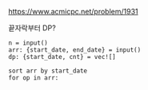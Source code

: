 https://www.acmicpc.net/problem/1931

끝자락부터 DP?

```pseudo-code
n = input()
arr: {start_date, end_date} = input()
dp: {start_date, cnt} = vec![]

sort arr by start_date
for op in arr:
  
```
